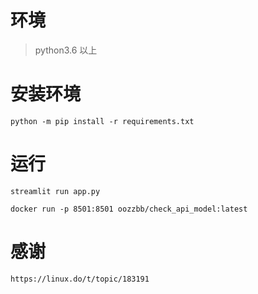 # 环境
> python3.6 以上
 
# 安装环境
```
python -m pip install -r requirements.txt
```

# 运行
```
streamlit run app.py
```

```
docker run -p 8501:8501 oozzbb/check_api_model:latest
```

# 感谢
```
https://linux.do/t/topic/183191
```
